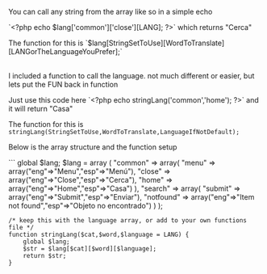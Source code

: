 
<p>You can call any string from the array like so in a simple echo</p>
<p>`&lt;?php echo $lang['common']['close'][LANG]; ?&gt;` which returns "Cerca"</p>
<p> The function for this is `$lang[StringSetToUse][WordToTranslate][LANGorTheLanguageYouPrefer];`
<br>
<br>
<p>I included a function to call the language. not much different or easier, but lets put the FUN back in function</p>

<p>Just use this code here `&lt;?php echo stringLang('common','home'); ?&gt;` and it will return "Casa" </p>
<p> The function for this is <code>stringLang(StringSetToUse,WordToTranslate,LanguageIfNotDefault);</code>

<p>Below is the array structure and the function setup</p>
<p>
```
	global $lang;
	$lang = array (
						"common" => array(
							  "menu" => array("eng"=>"Menu","esp"=>"Menú"),
							  "close"  => array("eng"=>"Close","esp"=>"Cerca"),
							  "home" => array("eng"=>"Home","esp"=>"Casa")
						),
						"search" => array(
							"submit" => array("eng"=>"Submit","esp"=>"Enviar"),
							"notfound" => array("eng"=>"Item not found","esp"=>"Objeto no encontrado")
						)	
	);
	
	/* keep this with the language array, or add to your own functions file */
	function stringLang($cat,$word,$language = LANG) {
		global $lang;
		$str = $lang[$cat][$word][$language];
		return $str;		
	}

